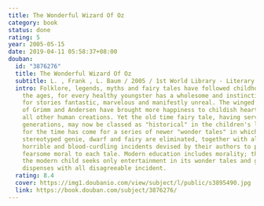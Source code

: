 ```yaml
---
title: The Wonderful Wizard Of Oz
category: book
status: done
rating: 5
year: 2005-05-15
date: 2019-04-11 05:58:37+08:00
douban:
  id: "3876276"
  title: The Wonderful Wizard Of Oz
  subtitle: L. , Frank , L. Baum / 2005 / 1st World Library - Literary Society
  intro: Folklore, legends, myths and fairy tales have followed childhood through
    the ages, for every healthy youngster has a wholesome and instinctive love
    for stories fantastic, marvelous and manifestly unreal. The winged fairies
    of Grimm and Andersen have brought more happiness to childish hearts than
    all other human creations. Yet the old time fairy tale, having served for
    generations, may now be classed as "historical" in the children's library;
    for the time has come for a series of newer "wonder tales" in which the
    stereotyped genie, dwarf and fairy are eliminated, together with all the
    horrible and blood-curdling incidents devised by their authors to point a
    fearsome moral to each tale. Modern education includes morality; therefore
    the modern child seeks only entertainment in its wonder tales and gladly
    dispenses with all disagreeable incident.
  rating: 8.4
  cover: https://img1.doubanio.com/view/subject/l/public/s3895490.jpg
  link: https://book.douban.com/subject/3876276/
---
```



